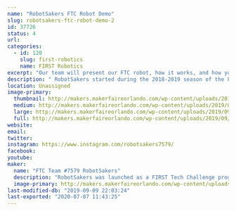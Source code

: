 ```yaml
---
name: "RobotSakers FTC Robot Demo"
slug: robotsakers-ftc-robot-demo-2
id: 37726
status: 4
url: 
categories:
  - id: 120
    slug: first-robotics
    name: FIRST Robotics
excerpt: "Our team will present our FTC robot, how it works, and how you can get involved in FIRST to work with your own team and build a robot."
description: " RobotSakers started during the 2018-2019 season of the FIRST Tech Challenge and developed a robot to compete in the year's game, Rover Ruckus. After experiencing our first season and learning the ropes of robotics, our dedication to spreading STEM has skyrocketed and we want to extend our mission to Maker Faire by demoing our robot. Our exhibit will showcase our bot, how we built it, and how you can get involved in FIRST."
location: Unassigned
image-primary:
  thumbnail: http://makers.makerfaireorlando.com/wp-content/uploads/2019/09/team-picture-2-150x150.jpg
  medium: http://makers.makerfaireorlando.com/wp-content/uploads/2019/09/team-picture-2-300x209.jpg
  large: http://makers.makerfaireorlando.com/wp-content/uploads/2019/09/team-picture-2.jpg
  full: http://makers.makerfaireorlando.com/wp-content/uploads/2019/09/team-picture-2.jpg
website: 
email: 
twitter: 
instagram: https://www.instagram.com/robotsakers7579/
facebook: 
youtube: 
maker:
  name: "FTC Team #7579 RobotSakers"
  description: "RobotSakers was launched as a FIRST Tech Challenge program by a group of students with an interest in engineering and robotics.  Our team’s mission is to inspire young people to become leaders in Science, Technology, Engineering, and Mathematics by developing partnerships with industry professionals to solve annual engineering challenges put forth by FIRST.  We are building a foundation of technical skills, social skills, and values to create leaders in the STEM community."
  image-primary: http://makers.makerfaireorlando.com/wp-content/uploads/2019/09/Robotsakers-logo.png
last-modified-db: "2019-09-09 22:03:24"
last-exported: "2020-07-07 11:43:25"
---
```

